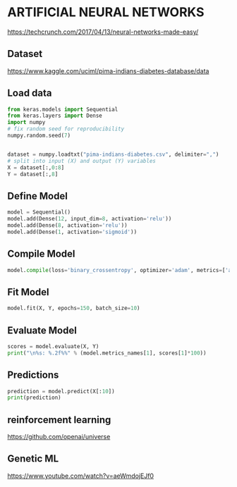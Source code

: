 # ARTIFICIAL NEURAL NETWORKS
https://techcrunch.com/2017/04/13/neural-networks-made-easy/


## Dataset
https://www.kaggle.com/uciml/pima-indians-diabetes-database/data

## Load data
```python
from keras.models import Sequential
from keras.layers import Dense
import numpy
# fix random seed for reproducibility
numpy.random.seed(7)


dataset = numpy.loadtxt("pima-indians-diabetes.csv", delimiter=",")
# split into input (X) and output (Y) variables
X = dataset[:,0:8]
Y = dataset[:,8]
```

## Define Model
```python
model = Sequential()
model.add(Dense(12, input_dim=8, activation='relu'))
model.add(Dense(8, activation='relu'))
model.add(Dense(1, activation='sigmoid'))
```

## Compile Model
```python
model.compile(loss='binary_crossentropy', optimizer='adam', metrics=['accuracy'])
```

## Fit Model
```python
model.fit(X, Y, epochs=150, batch_size=10)
```

## Evaluate Model
```python
scores = model.evaluate(X, Y)
print("\n%s: %.2f%%" % (model.metrics_names[1], scores[1]*100))
```

## Predictions
```python
prediction = model.predict(X[:10])
print(prediction)
```

## reinforcement learning
https://github.com/openai/universe

## Genetic ML
https://www.youtube.com/watch?v=aeWmdojEJf0
